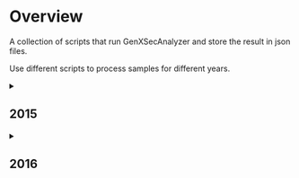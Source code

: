 # Overview
A collection of scripts that run GenXSecAnalyzer and store the result in json files.

Use different scripts to process samples for different years.

<details>
<summary><h2>2015</h2></summary>
  <p>
  <b>Location</b> of the json files: <code>/eos/user/s/sxiaohe/OpenData/MC2015/<em>Section</em>/<em>Subsection</em></code>

  e.g.: <code>/eos/user/s/sxiaohe/OpenData/MC2015/StandardModelPhysics/Drell-Yan</code> for all Standard Model Drell-Yan samples
  </p>

  <p>
  The Section and Subsection names can be found on Open Data Portal http://opendata.cern.ch/search?page=1&size=20&experiment=CMS&subtype=Simulated&type=Dataset&year=2015
  </p>
  <break>
  <p>
  <details>
  <summary> <b>Folder Hierarchy:</b></summary>  
  <ul>
  <li>MC2015/
    <ul>
      <li>StandardModelPhysics/
        <ul>
          <li>Drell-Yan/</li>    
          <li>ElectroWeak/</li>
          <li>MinimumBias/</li>
          <li>QCD/</li>
          <li>TopPhysics/</li>
        </ul>
      </li>
      <li>HiggsPhysics/
        <ul>
          <li>BeyondStandardModel/</li>
          <li>StandardModel/</li>
        </ul>
      </li>
    </ul>
  </li>
  </ul>
  </details>
    
  Under each subfolder, the json files are stored under the name <code><em>sample_name</em>_<em>recid</em>.json</code>.

  (e.g. <code>DYJetsToLL_M-100to200_TuneCUETP8M1_13TeV-amcatnloFXFX-pythia8_16426.json</code>)  
  </p>
  <break>
  <p>
  
  * Finished Section: StandardModelPhysics
  
    * Subsections: Drell-Yan, ElectroWeak, QCD, TopPhysics, MinimumBias
    
  * Section in progress: HiggsPhysics (Low priority)
  </p>

  <details>
  <summary><b>Access the data in the output files:</b></summary>
    Loading the output json files:</b>
    <pre>
      <code>
        import json
        f = open('<em>sample_name_recid</em>.json')
        data = json.load(f)
      </code>
    </pre>
  </details>

  <details>
    <summary><b>To access the full name the dataset:</b></summary>
      <code>data["Dataset"]</code>
      It will return a string in format:
      <code>/DYJetsToLL_M-100to200_TuneCUETP8M1_13TeV-amcatnloFXFX-pythia8/RunIIFall15MiniAODv2-PU25nsData2015v1_76X_mcRun2_asymptotic_v12-v1/MINIAODSIM</code>
  </details>

  <details>
    <summary><b>To access stored values (e.g. total cross section, ...):</b></summary>
      result["<column_name>"] for value
      result["<column_name_err>"] for error
  </details>

  <details>
    <summary><b>Available column names:</b></summary>
      GenXSecAnalyzer gives outputs in 5 possible formats (some information is not available for some datasets).

      Format 1:
      - "totX_beforeMat":"Total cross section before matching (pb)",
      - "totX_beforeMat_err":"(+-) Error of total cross section before matching (pb)",
      - "totX_afterMat":"Total cross section after matching (pb)",
      - "totX_afterMat_err":"(+-) Error of total cross section after matching (pb)",
      - "matchingEff":"Matching efficiency",
      - "matchingEff_err":"(+-) Error of matching efficiency",
      - "filterEff_weights":"Filter efficiency (taking into account weights)",
      - "filterEff_weights_err":"(+-) Error of filter efficiency (taking into account weights)",
      - "filterEff_event":"Filter efficiency (event-level)",
      - "filterEff_event_err":"(+-) Error of filter efficiency (event-level)",
      - "totX_final":"Final cross senction after filter (pb)",
      - "totX_final_err":"(+-) Error of final cross section after filter (pb)",
      - "negWeightFrac":"Final fraction of events with negative weights after filter",
      - "negWeightFrac_err":"(+-) Error of final fraction of events with negative weights after filter",
      - "equivLumi":"Final equivalent lumi for 1M events (1/fb)",
      - "equivLumi_err":"(+-) Error of final equivalent lumi for 1M events (1/fb)"
      
      Format 2:
      - "totX_beforeMat":"Total cross section before matching (pb)",
      - "totX_beforeMat_err":"(+-) Error of total cross section before matching (pb)",
      - "totX_afterMat":"Total cross section after matching (pb)",
      - "totX_afterMat_err":"(+-) Error of total cross section after matching (pb)",
      - "filterEff_weights":"Filter efficiency (taking into account weights)",
      - "filterEff_weights_err":"(+-) Error of filter efficiency (taking into account weights)",
      - "filterEff_event":"Filter efficiency (event-level)",
      - "filterEff_event_err":"(+-) Error of filter efficiency (event-level)",
      - "totX_final":"Final cross senction after filter (pb)",
      - "totX_final_err":"(+-) Error of final cross section after filter (pb)"
      
      Format 3:
      - "totX_beforeFilter":"Total cross section before filter (pb)",
      - "totX_beforeFilter_err":"(+-) Error of total cross section before filter (pb)",
      - "filterEff_weights":"Filter efficiency (taking into account weights)",
      - "filterEff_weights_err":"(+-) Error of filter efficiency (taking into account weights)",
      - "filterEff_event":"Filter efficiency (event-level)",
      - "filterEff_event_err":"(+-) Error of filter efficiency (event-level)",
      - "totX_final":"Final cross senction after filter (pb)",
      - "totX_final_err":"(+-) Error of final cross section after filter (pb)",
      - "negWeightFrac":"Final fraction of events with negative weights after filter",
      - "negWeightFrac_err":"(+-) Error of final fraction of events with negative weights after filter",
      - "equivLumi":"Final equivalent lumi for 1M events (1/fb)",
      - "equivLumi_err":"(+-) Error of final equivalent lumi for 1M events (1/fb)"
      
      Format 4:
      - "totX_beforeFilter":"Total cross section before filter (pb)",
      - "totX_beforeFilter_err":"(+-) Error of total cross section before filter (pb)",
      - "filterEff_weights":"Filter efficiency (taking into account weights)",
      - "filterEff_weights_err":"(+-) Error of filter efficiency (taking into account weights)",
      - "filterEff_event":"Filter efficiency (event-level)",
      - "filterEff_event_err":"(+-) Error of filter efficiency (event-level)",
      - "totX_final":"Final cross senction after filter (pb)",
      - "totX_final_err":"(+-) Error of final cross senction after filter (pb)"
      
      Format 5:
      - "filterEff_weights":"Filter efficiency (taking into account weights)",
      - "filterEff_weights_err":"(+-) Error of filter efficiency (taking into account weights)",
      - "filterEff_event":"Filter efficiency (event-level)",
      - "filterEff_event_err":"(+-) Error of filter efficiency (event-level)",
      - "totX_final":"Final cross senction after filter (pb)",
      - "totX_final_err":"(+-) Error of final cross senction after filter (pb)"
      
  </details>

  <details>
    <summary><b>To run the GenXSecAnalyzer:</b></summary>

      * Prepare the input filelists for the GenXSecAnalyzer
      
          <code>python makeFileLists.py [physics_process]</code>
        
          e.g. <code>python makeFileLists.py Drell-Yan</code>
          
          Choose from: <code>Drell-Yan / ElectroWeak / MinimumBias / QCD / TopPhysics</code>
          
          Running this command results .txt files in the fileLists/ folder. Each recid_{id}.txt file contains the address of all the files under that recid.
      
      * Setup the environment (lxplus)
        
          To use slc6 on Singularity (need to execute everytime when you login):
          <code>cmssw-el6</code>
      
          To download the CMSSW folder (only need to execute once): (CMSSW_7_6_7 is recommended for MC2015)
          <code>cmsrel CMSSW_7_6_7</code>
      
          To setup the CMSSW environment (need to execute everytime when you login):
          <pre>
            <code>
              cd CMSSW_7_6_7/src
            cmsenv
            </code>
          </pre>
    
        * To run on a single dataset:
        
            <code>./calculateXSectionAndFilterEfficiency.sh -f <em>list_of_root_files.txt</em> -s <em>section_name</em> -p <em>subsection_name</em> -n <em>maximum_num_of_events</em> -k <em>skipExistingLogFiles</em></code>
            
            e.g.: <code>./src/calculateXSectionAndFilterEfficiency.sh -f recid_16785.txt -s StandardModelPhysics -p Drell-Yan -n 10000 -k False</code>
      
            Set maximum number of events to -1 to run all the events in each root file.
      
            In the example, <code>recid_16785.txt</code> contains a list of root files in the format of <code>"root://eospublic.cern.ch//eos/opendata/"</code>.
      
            If you get an error saying "</code>Permisson denied</code>", run <code>chmod 777 calculateXSectionAndFilterEfficiency.sh</code> to give the permission to the .sh file first and then rerun the above command.
      
        * To run all the datasets under a category (Drell-Yan / ElectroWeak / MinimumBias / QCD / TopPhysics):
      
           <code>python src/runRecursive.py <em>Section</em> <em>Subsection</em></code>
      
           e.g.: <code>python src/runRecursive.py StandardModel Drell-Yan</code>
      
           If we already have <code>.log</code> files, we can run <code>python output_to_json.py recid_16785.txt StandardModel Drell-Yan</code> by itself to get the json files, with the second argument being consistent with the name of the destination directory.
     
  </details>
  
</details>

<details>
<summary><h2>2016</h2></summary>
Location of the json files: /eos/user/s/sxiaohe/OpenData/MC2016/<Section>/<Subsection>/
</details>









